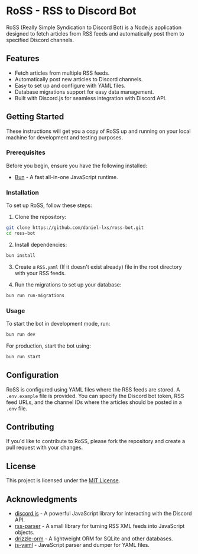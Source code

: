 # RoSS - RSS to Discord Bot

RoSS (Really Simple Syndication to Discord Bot) is a Node.js application designed to fetch articles from RSS feeds and automatically post them to specified Discord channels.

## Features

- Fetch articles from multiple RSS feeds.
- Automatically post new articles to Discord channels.
- Easy to set up and configure with YAML files.
- Database migrations support for easy data management.
- Built with Discord.js for seamless integration with Discord API.

## Getting Started

These instructions will get you a copy of RoSS up and running on your local machine for development and testing purposes.

### Prerequisites

Before you begin, ensure you have the following installed:

- [Bun](https://bun.sh/) - A fast all-in-one JavaScript runtime.

### Installation

To set up RoSS, follow these steps:

1. Clone the repository:

```bash
git clone https://github.com/daniel-lxs/ross-bot.git
cd ross-bot
```

2. Install dependencies:

```bash
bun install
```

3. Create a `RSS.yaml` (If it doesn't exist already) file in the root directory with your RSS feeds.

4. Run the migrations to set up your database:

```bash
bun run run-migrations
```

### Usage

To start the bot in development mode, run:

```bash
bun run dev
```

For production, start the bot using:

```bash
bun run start
```

## Configuration

RoSS is configured using YAML files where the RSS feeds are stored.
A `.env.example` file is provided. You can specify the Discord bot token, RSS feed URLs, and the channel IDs where the articles should be posted in a `.env` file.

## Contributing

If you'd like to contribute to RoSS, please fork the repository and create a pull request with your changes.

## License

This project is licensed under the [MIT License](LICENSE).

## Acknowledgments

- [discord.js](https://discord.js.org/) - A powerful JavaScript library for interacting with the Discord API.
- [rss-parser](https://www.npmjs.com/package/rss-parser) - A small library for turning RSS XML feeds into JavaScript objects.
- [drizzle-orm](https://www.npmjs.com/package/drizzle-orm) - A lightweight ORM for SQLite and other databases.
- [js-yaml](https://www.npmjs.com/package/js-yaml) - JavaScript parser and dumper for YAML files.
